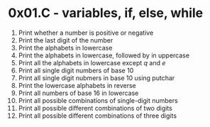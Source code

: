 # 0x01.C - variables, if, else, while
1. Print whether a number is positive or negative
2. Print the last digit of the number
3. Print the alphabets in lowercase
4. Print the alphabets in lowercase, followed by in uppercase
5. Print all the alphabets in lowercase except *q* and *e*
6. Print all single digit numbers of base 10
7. Print all single digit nubmers in base 10 using putchar
8. Print the lowercase alphabets in reverse
9. Print all numbers of base 16 in lowercase
10. Print all possible combinations of single-digit numbers
11. Print all possible different combinations of two digits
12. Print all possible different combinations of three digits
